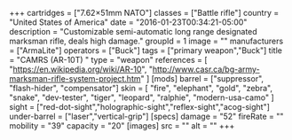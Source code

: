 +++
cartridges = ["7.62×51mm NATO"]
classes = ["Battle rifle"]
country = "United States of America"
date = "2016-01-23T00:34:21-05:00"
description = "Customizable semi-automatic long range designated marksman rifle, deals high damage."
groupId = 1
image = ""
manufacturers = ["ArmaLite"]
operators = ["Buck"]
tags = ["primary weapon","Buck"]
title = "CAMRS (AR-10T) "
type = "weapon"
references = [
  "https://en.wikipedia.org/wiki/AR-10",
  "http://www.casr.ca/bg-army-marksman-rifle-system-project.htm"
]
[mods]
  barrel = ["suppressor", "flash-hider", "compensator"]
  skin = [
    "fire",
    "elephant",
    "gold",
    "zebra",
    "snake",
    "dev-tester",
    "tiger",
    "leopard",
    "ralphie",
    "modern-usa-camo"
  ]
  sight = ["red-dot-sight","holographic-sight","reflex-sight","acog-sight"]
  under-barrel = ["laser","vertical-grip"]
[specs]
  damage = "52"
  fireRate = ""
  mobility = "39"
  capacity = "20"
[images]
  src = ""
  alt = ""
+++

